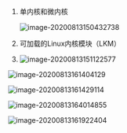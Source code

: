 1. 单内核和微内核

   ![image-20200813150432738](http://java-guide.oss-cn-hangzhou.aliyuncs.com/typora/20200813150435-396172.png)

2. 可加载的Linux内核模块（LKM）
2. ![image-20200813151122577](http://java-guide.oss-cn-hangzhou.aliyuncs.com/typora/20200813151125-604380.png)

![image-20200813161404129](http://java-guide.oss-cn-hangzhou.aliyuncs.com/typora/20200813161406-399057.png)

![image-20200813161429114](http://java-guide.oss-cn-hangzhou.aliyuncs.com/typora/20200813161738-753544.png)

![image-20200813164014855](http://java-guide.oss-cn-hangzhou.aliyuncs.com/typora/20200813164018-973807.png)

![image-20200813161922404](http://java-guide.oss-cn-hangzhou.aliyuncs.com/typora/20200813161924-799091.png)

